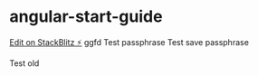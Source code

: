 # angular-start-guide

[Edit on StackBlitz ⚡️](https://stackblitz.com/edit/angular-start-guide)
ggfd
Test passphrase
Test save passphrase


Test old